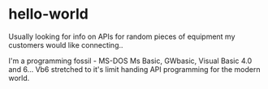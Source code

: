 # hello-world
Usually looking for info on APIs for random pieces of equipment my customers would like connecting..

I'm a programming fossil - MS-DOS Ms Basic, GWbasic, Visual Basic 4.0 and 6... Vb6 stretched to it's limit handing API programming for the modern world.  
